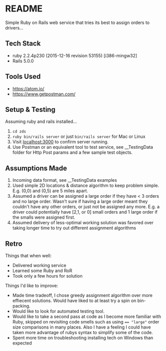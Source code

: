 # README

Simple Ruby on Rails web service that tries its best to assign orders to drivers...

## Tech Stack

- ruby 2.2.4p230 (2015-12-16 revision 53155) [i386-mingw32]
- Rails 5.0.0

## Tools Used

 - https://atom.io/
 - https://www.getpostman.com/

## Setup & Testing

Assuming ruby and rails installed...

1. `cd zds`
2. `ruby bin/rails server` or just `bin/rails server` for Mac or Linux
3. Visit [localhost:3000](http://localhost:3000/) to confirm server running.
4. Use Postman or an equivalent tool to test service, see __TestingData folder for Http Post params and a few sample test objects.

## Assumptions Made
1. Incoming data format, see __TestingData examples
2. Used simple 2D locations & distance algorithm to keep problem simple. E.g. (0,0) and (0,5) are 5 miles apart.
3. Assumed a driver can be assigned a large order if they have < 3 orders and no large order. Wasn't sure if having a large order meant they couldn't have any other orders, or just not be assigned any more. E.g. a driver could potentially have [2,1, or 0] small orders and 1 large order if the smalls were assigned first.
4. Assumed delivery of less-optimal working solution was favored over taking longer time to try out different assignment algorithms

## Retro

Things that when well:
- Delivered working service
- Learned some Ruby and RoR
- Took only a few hours for solution

Things I'd like to improve:
- Made time tradeoff, I chose greedy assignment algorithm over more effiecent solutions. Would have liked to at least try a spin on bin-packing.
- Would like to look for automated testing tool.
- Would like to take a second pass at code as I become more familiar with Ruby, skipped on revisiting code smells such as using `== "large"` order size comparisons in many places. Also I have a feeling I could have taken more advantage of rubys syntax to simplify some of the code.
- Spent more time on troubleshooting installing tech on Windows than expected
